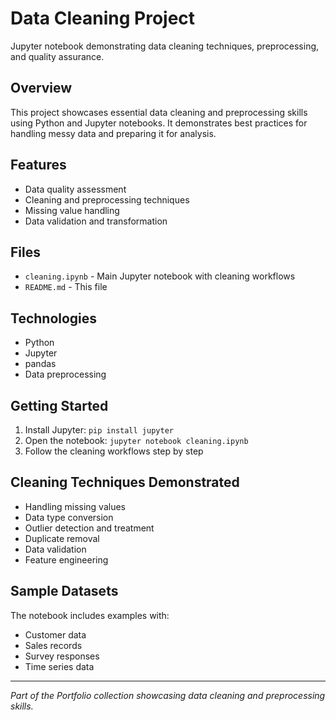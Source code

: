 # Data Cleaning Project

Jupyter notebook demonstrating data cleaning techniques, preprocessing, and quality assurance.

## Overview

This project showcases essential data cleaning and preprocessing skills using Python and Jupyter notebooks. It demonstrates best practices for handling messy data and preparing it for analysis.

## Features

- Data quality assessment
- Cleaning and preprocessing techniques
- Missing value handling
- Data validation and transformation

## Files

- `cleaning.ipynb` - Main Jupyter notebook with cleaning workflows
- `README.md` - This file

## Technologies

- Python
- Jupyter
- pandas
- Data preprocessing

## Getting Started

1. Install Jupyter: `pip install jupyter`
2. Open the notebook: `jupyter notebook cleaning.ipynb`
3. Follow the cleaning workflows step by step

## Cleaning Techniques Demonstrated

- Handling missing values
- Data type conversion
- Outlier detection and treatment
- Duplicate removal
- Data validation
- Feature engineering

## Sample Datasets

The notebook includes examples with:
- Customer data
- Sales records
- Survey responses
- Time series data

---

*Part of the Portfolio collection showcasing data cleaning and preprocessing skills.* 